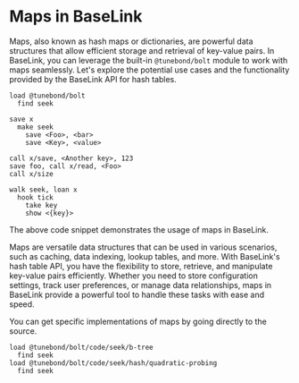 # Maps in BaseLink

Maps, also known as hash maps or dictionaries, are powerful data
structures that allow efficient storage and retrieval of key-value
pairs. In BaseLink, you can leverage the built-in `@tunebond/bolt`
module to work with maps seamlessly. Let's explore the potential use
cases and the functionality provided by the BaseLink API for hash
tables.

```link
load @tunebond/bolt
  find seek

save x
  make seek
    save <Foo>, <bar>
    save <Key>, <value>

call x/save, <Another key>, 123
save foo, call x/read, <Foo>
call x/size

walk seek, loan x
  hook tick
    take key
    show <{key}>
```

The above code snippet demonstrates the usage of maps in BaseLink.

Maps are versatile data structures that can be used in various
scenarios, such as caching, data indexing, lookup tables, and more. With
BaseLink's hash table API, you have the flexibility to store, retrieve,
and manipulate key-value pairs efficiently. Whether you need to store
configuration settings, track user preferences, or manage data
relationships, maps in BaseLink provide a powerful tool to handle these
tasks with ease and speed.

You can get specific implementations of maps by going directly to the
source.

```
load @tunebond/bolt/code/seek/b-tree
  find seek
load @tunebond/bolt/code/seek/hash/quadratic-probing
  find seek
```
